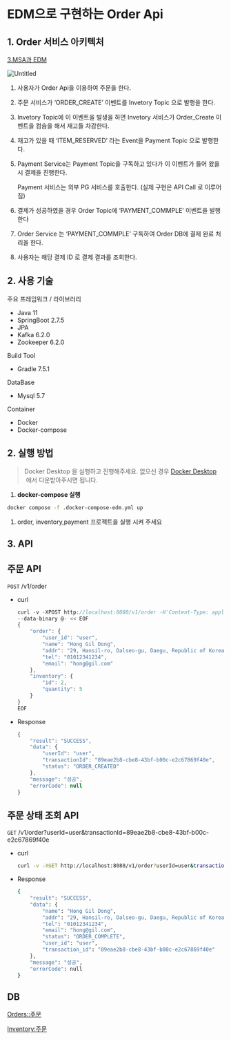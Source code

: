 # EDM으로 구현하는 Order Api

## 1. Order 서비스 아키텍처

[3.MSA과 EDM](https://www.notion.so/3-MSA-EDM-a8eb91c9d6bf453d9a510e0bce75b107) 

![Untitled](EDM%E1%84%8B%E1%85%B3%E1%84%85%E1%85%A9%20%E1%84%80%E1%85%AE%E1%84%92%E1%85%A7%E1%86%AB%E1%84%92%E1%85%A1%E1%84%82%E1%85%B3%E1%86%AB%20Order%20Api%20271d9c2f87f5405b9314e5aa69cb4a4c/Untitled.png)

1. 사용자가 Order Api을 이용하여 주문을 한다. 
2. 주문 서비스가  ‘ORDER_CREATE’ 이벤트를 Invetory Topic 으로 발행을 한다. 
3. Invetory Topic에 이 이벤트을 발생을 하면 Invetory 서비스가 Order_Create 이벤트을 컴슘을 해서 재고들 차감한다. 
4. 재고가 있을 때 ‘ITEM_RESERVED’ 라는 Event을 Payment Topic 으로 발행한다. 
5. Payment Service는 Payment Topic을 구독하고 있다가 이 이벤트가 들어 왔을 시 결제을 진행한다. 
    
    Payment 서비스는 외부 PG 서비스를 호출한다. (실제 구현은 API Call 로 이루어짐)
    
6. 결제가 성공하였을 경우  Order Topic에 ‘PAYMENT_COMMPLE’ 이벤트을 발행한다
7. Order Service 는 ‘PAYMENT_COMMPLE’ 구독하여 Order DB에 결제 완료 처리을 한다. 
8. 사용자는 해당 결제 ID 로 결제 결과를 조회한다. 

## 2. 사용 기술

주요 프레임워크 / 라이브러리

- Java 11
- SpringBoot 2.7.5
- JPA
- Kafka 6.2.0
- Zookeeper 6.2.0

Build Tool

- Gradle 7.5.1

DataBase

- Mysql 5.7

Container

- Docker
- Docker-compose

## 2. 실행 방법

> Docker Desktop 을 실행하고 진행해주세요. 없으신 경우 [Docker Desktop](https://www.docker.com/products/docker-desktop/)  에서 다운받아주시면 됩니다.
> 
1. ****docker-compose 실행****

```bash
docker compose -f .docker-compose-edm.yml up
```

1. order, inventory,payment 프로젝트을 실행 시켜 주세요

## 3. API

## 주문 API

`POST` /v1/order

- curl
    
    ```jsx
    curl -v -XPOST http://localhost:8080/v1/order -H'Content-Type: application/json' \
    --data-binary @- << EOF
    {
        "order": {
            "user_id": "user",
            "name": "Hong Gil Dong",
            "addr": "29, Hansil-ro, Dalseo-gu, Daegu, Republic of Korea",
            "tel": "01012341234",
            "email": "hong@gil.com"
        },
        "inventory": {
            "id": 2, 
            "quantity": 5
        }
    } 
    EOF
    ```
    
- Response
    
    ```jsx
    {
        "result": "SUCCESS",
        "data": {
            "userId": "user",
            "transactionId": "89eae2b8-cbe8-43bf-b00c-e2c67869f40e",
            "status": "ORDER_CREATED"
        },
        "message": "성공",
        "errorCode": null
    }
    ```
    

## 주문 상태 조회 API

`GET` /v1/order?userId=user&transactionId=89eae2b8-cbe8-43bf-b00c-e2c67869f40e

- curl
    
    ```bash
    curl -v -XGET http://localhost:8080/v1/order?userId=user&transactionId=89eae2b8-cbe8-43bf-b00c-e2c67869f40e
    ```
    
- Response
    
    ```bash
    {
        "result": "SUCCESS",
        "data": {
            "name": "Hong Gil Dong",
            "addr": "29, Hansil-ro, Dalseo-gu, Daegu, Republic of Korea",
            "tel": "01012341234",
            "email": "hong@gil.com",
            "status": "ORDER_COMPLETE",
            "user_id": "user",
            "transaction_id": "89eae2b8-cbe8-43bf-b00c-e2c67869f40e"
        },
        "message": "성공",
        "errorCode": null
    }
    ```
    

## DB

[Orders::주문](https://www.notion.so/51222db6f8174dbbb3920dd7cc7a3619)

[Inventory:주문](https://www.notion.so/bdb51b71c3fd4401850dfb3e4d2976b1)